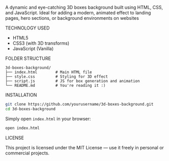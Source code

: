 A dynamic and eye-catching 3D boxes background built using HTML, CSS, and JavaScript. Ideal for adding a modern, animated effect to landing pages, hero sections, or background environments on websites


TECHNOLOGY USED

- HTML5
- CSS3 (with 3D transforms)
- JavaScript (Vanilla)

FOLDER STRUCTURE

```
3d-boxes-background/
├── index.html        # Main HTML file
├── style.css         # Styling for 3D effect
├── script.js         # JS for box generation and animation
└── README.md         # You're reading it :)
```

INSTALLATION 

```bash
git clone https://github.com/yourusername/3d-boxes-background.git
cd 3d-boxes-background
```

Simply open `index.html` in your browser:

```bash
open index.html
```
LICENSE

This project is licensed under the MIT License — use it freely in personal or commercial projects.

